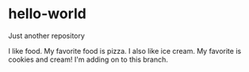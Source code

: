 # hello-world
Just another repository

I like food. My favorite food is pizza.
I also like ice cream. My favorite is cookies and cream!
I'm adding on to this branch.
